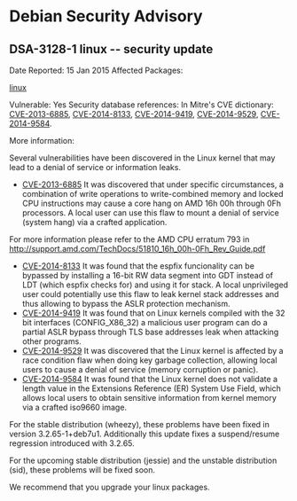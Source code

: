 
Debian Security Advisory
========================


DSA-3128-1 linux -- security update
-----------------------------------



Date Reported:
15 Jan 2015
Affected Packages:

[linux](https://packages.debian.org/src:linux)

Vulnerable:
Yes
Security database references:
In Mitre's CVE dictionary: [CVE-2013-6885](https://security-tracker.debian.org/tracker/CVE-2013-6885), [CVE-2014-8133](https://security-tracker.debian.org/tracker/CVE-2014-8133), [CVE-2014-9419](https://security-tracker.debian.org/tracker/CVE-2014-9419), [CVE-2014-9529](https://security-tracker.debian.org/tracker/CVE-2014-9529), [CVE-2014-9584](https://security-tracker.debian.org/tracker/CVE-2014-9584).  

More information:

Several vulnerabilities have been discovered in the Linux kernel that
may lead to a denial of service or information leaks.


* [CVE-2013-6885](https://security-tracker.debian.org/tracker/CVE-2013-6885)
It was discovered that under specific circumstances, a combination
 of write operations to write-combined memory and locked CPU
 instructions may cause a core hang on AMD 16h 00h through 0Fh
 processors. A local user can use this flaw to mount a denial of
 service (system hang) via a crafted application.


For more information please refer to the AMD CPU erratum 793 in
 <http://support.amd.com/TechDocs/51810_16h_00h-0Fh_Rev_Guide.pdf>
* [CVE-2014-8133](https://security-tracker.debian.org/tracker/CVE-2014-8133)
It was found that the espfix funcionality can be bypassed by
 installing a 16-bit RW data segment into GDT instead of LDT (which
 espfix checks for) and using it for stack. A local unprivileged user
 could potentially use this flaw to leak kernel stack addresses and
 thus allowing to bypass the ASLR protection mechanism.
* [CVE-2014-9419](https://security-tracker.debian.org/tracker/CVE-2014-9419)
It was found that on Linux kernels compiled with the 32 bit
 interfaces (CONFIG\_X86\_32) a malicious user program can do a
 partial ASLR bypass through TLS base addresses leak when attacking
 other programs.
* [CVE-2014-9529](https://security-tracker.debian.org/tracker/CVE-2014-9529)
It was discovered that the Linux kernel is affected by a race
 condition flaw when doing key garbage collection, allowing local
 users to cause a denial of service (memory corruption or panic).
* [CVE-2014-9584](https://security-tracker.debian.org/tracker/CVE-2014-9584)
It was found that the Linux kernel does not validate a length value
 in the Extensions Reference (ER) System Use Field, which allows
 local users to obtain sensitive information from kernel memory via a
 crafted iso9660 image.


For the stable distribution (wheezy), these problems have been fixed in
version 3.2.65-1+deb7u1. Additionally this update fixes a suspend/resume
regression introduced with 3.2.65.


For the upcoming stable distribution (jessie) and the unstable
distribution (sid), these problems will be fixed soon.


We recommend that you upgrade your linux packages.





